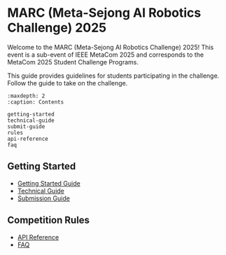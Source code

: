 # MARC (Meta-Sejong AI Robotics Challenge) 2025

Welcome to the MARC (Meta-Sejong AI Robotics Challenge) 2025! This event is a sub-event of IEEE MetaCom 2025 and corresponds to the MetaCom 2025 Student Challenge Programs.

This guide provides guidelines for students participating in the challenge. Follow the guide to take on the challenge.

```{toctree}
:maxdepth: 2
:caption: Contents

getting-started
technical-guide
submit-guide
rules
api-reference
faq
```

## Getting Started

- [Getting Started Guide](getting-started.md)
- [Technical Guide](technical-guide.md)
- [Submission Guide](submit-guide.md)

## Competition Rules

- [API Reference](api-reference.md)
- [FAQ](faq.md)
